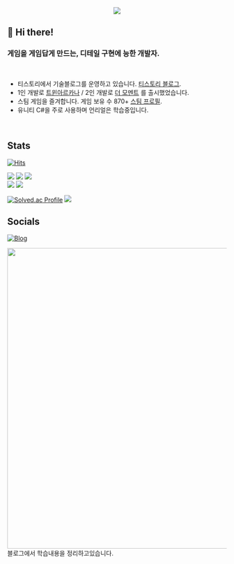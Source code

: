<div align= "center">
    <img src="https://capsule-render.vercel.app/api?type=waving&color=auto&height=180&text=We%20want%20this%20to%20be%20good.&animation=fadeIn&fontColor=ffffff&fontSize=60" />
</div>

## 👋 Hi there!
<div align= "left"> 

<h3>게임을 게임답게 만드는, 디테일 구현에 능한 개발자.</h3> <br>

- 티스토리에서 기술블로그를 운영하고 있습니다. [티스토리 블로그](https://mentum.tistory.com/).
- 1인 개발로 [트윈아르카나](https://www.youtube.com/watch?v=xsZPRPS2LL8) / 2인 개발로 [더 모멘트](https://www.youtube.com/watch?v=d1m1scTaZs8) 를 출시했었습니다.
- 스팀 게임을 즐겨합니다. 게임 보유 수 870+ [스팀 프로필](https://steamcommunity.com/id/memento3525/).
- 유니티 C#을 주로 사용하며 언리얼은 학습중입니다.

</div>

<br>
 
## Stats

[![Hits](https://hits.seeyoufarm.com/api/count/incr/badge.svg?url=https%3A%2F%2Fgithub.com%2Fmemento3525&count_bg=%2379C83D&title_bg=%23555555&icon=&icon_color=%23E7E7E7&title=hits&edge_flat=false)](https://hits.seeyoufarm.com)

<p>
  <img src="https://img.shields.io/badge/C%23-green?style=flat-square&logo=C Sharp&logoColor=white">
  <img src="https://img.shields.io/badge/C++-blue?style=flat-square&logo=C%2B%2B&logoColor=white">
  <img src="https://img.shields.io/badge/C-informational?style=flat-square&logo=C&logoColor=white">
  <br>
   <img src="https://img.shields.io/badge/Unity-000000?style=flat-square&logo=Unity&logoColor=white">
   <img src="https://img.shields.io/badge/Unreal Engine-000000?style=flat-square&logo=Unreal Engine&logoColor=white">
</p>

[![Solved.ac Profile](http://mazassumnida.wtf/api/v2/generate_badge?boj=mentum)](https://solved.ac/mentum/)
<img src="https://github-readme-stats.vercel.app/api/top-langs/?username=memento3525&layout=compact&bg_color=180,00000000,&title_color=000000&text_color=000000"/>
<br>

## Socials
[![Blog](https://img.shields.io/badge/blog-FFA500?style=for-the-badge&logo=rss&logoColor=white)](https://mentum.tistory.com/)
<br>

<div align= "left"> 
    <a href=https://mentum.tistory.com/><img width = "689" src="https://github.com/user-attachments/assets/5f1d2183-b4fe-472e-ab5a-db5d711c39f4"> </a><br>
    블로그에서 학습내용을 정리하고있습니다.
</div> 

